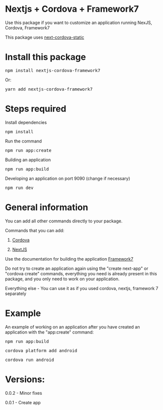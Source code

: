 # Nextjs + Cordova + Framework7

Use this package if you want to customize an application running NexJS, Cordova, Framework7

This package uses [next-cordova-static](https://github.com/bymagnum/next-cordova-static)

# Install this package 
<pre>
npm install nextjs-cordova-framework7
</pre>

Or:
<pre>
yarn add nextjs-cordova-framework7
</pre>

# Steps required

Install dependencies
<pre>
npm install
</pre>

Run the command
<pre>
npm run app:create
</pre>

Building an application
<pre>
npm run app:build
</pre>


Developing an application on port 9090 (change if necessary)
<pre>
npm run dev
</pre>

# General information

You can add all other commands directly to your package.

Commands that you can add:

1. [Cordova](https://cordova.apache.org/docs/en/latest/)

2. [NextJS](https://nextjs.org/docs/getting-started)

Use the documentation for building the application [Framework7](https://framework7.io/react/)

Do not try to create an application again using the "create next-app" or "cordova create" commands, everything you need is already present in this package, and you only need to work on your application.

Everything else - You can use it as if you used cordova, nextjs, framework 7 separately

# Example

An example of working on an application after you have created an application with the "app:create" command:

<pre>
npm run app:build
</pre>

<pre>
cordova platform add android
</pre>

<pre>
cordova run android
</pre>


# Versions:

0.0.2 - Minor fixes

0.0.1 - Create app